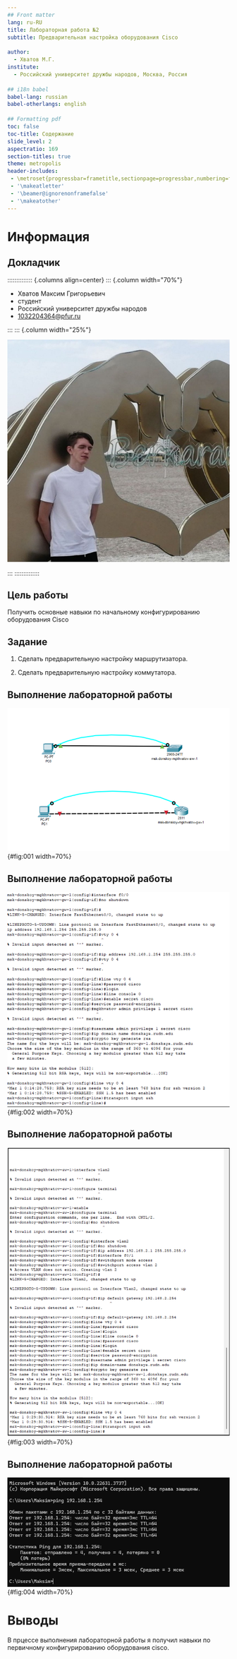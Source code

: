 ```yaml
---
## Front matter
lang: ru-RU
title: Лабораторная работа №2
subtitle: Предварительная настройка оборудования Cisco

author:
  - Хватов М.Г.
institute:
  - Российский университет дружбы народов, Москва, Россия

## i18n babel
babel-lang: russian
babel-otherlangs: english

## Formatting pdf
toc: false
toc-title: Содержание
slide_level: 2
aspectratio: 169
section-titles: true
theme: metropolis
header-includes:
 - \metroset{progressbar=frametitle,sectionpage=progressbar,numbering=fraction}
 - '\makeatletter'
 - '\beamer@ignorenonframefalse'
 - '\makeatother'
---
```


# Информация

## Докладчик

:::::::::::::: {.columns align=center}
::: {.column width="70%"}

  * Хватов Максим Григорьевич
  * студент
  * Российский университет дружбы народов
  * [1032204364@pfur.ru](mailto:1032204364@pfur.ru)

:::
::: {.column width="25%"}

![](./image/mgkhvatov.jpg)

:::
::::::::::::::

## Цель работы

Получить основные навыки по начальному конфигурированию оборудования Cisco

## Задание

1. Сделать предварительную настройку маршрутизатора.

2. Сделать предварительную настройку коммутатора.

## Выполнение лабораторной работы

![Схема сетевого оборудования для первоначальной настрйоки Cisco](image/1.png){#fig:001 width=70%}

## Выполнение лабораторной работы

![Настройка маршрутизатора через консоль](image/2.png){#fig:002 width=70%}

## Выполнение лабораторной работы

![Настройка коммутатора через консоль](image/3.png){#fig:003 width=70%}

## Выполнение лабораторной работы

![Пингование адреса 192.168.1.254](image/4.png){#fig:004 width=70%}

# Выводы

В прцессе выполнения лабораторной работы я получил навыки по первичному конфигурированию оборудования cisco.